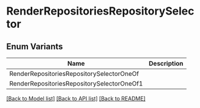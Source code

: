 # RenderRepositoriesRepositorySelector

## Enum Variants

| Name | Description |
|---- | -----|
| RenderRepositoriesRepositorySelectorOneOf |  |
| RenderRepositoriesRepositorySelectorOneOf1 |  |

[[Back to Model list]](../README.md#documentation-for-models) [[Back to API list]](../README.md#documentation-for-api-endpoints) [[Back to README]](../README.md)


